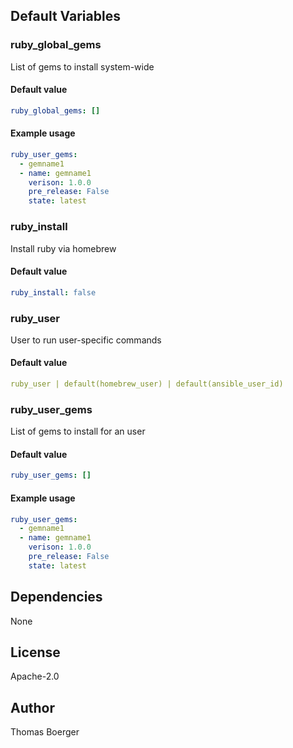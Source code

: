 
## Default Variables

### ruby_global_gems

List of gems to install system-wide

#### Default value

```yaml
ruby_global_gems: []
```

#### Example usage

```yaml
ruby_user_gems:
  - gemname1
  - name: gemname1
    verison: 1.0.0
    pre_release: False
    state: latest
```

### ruby_install

Install ruby via homebrew

#### Default value

```yaml
ruby_install: false
```

### ruby_user

User to run user-specific commands

#### Default value

```yaml
ruby_user | default(homebrew_user) | default(ansible_user_id)
```

### ruby_user_gems

List of gems to install for an user

#### Default value

```yaml
ruby_user_gems: []
```

#### Example usage

```yaml
ruby_user_gems:
  - gemname1
  - name: gemname1
    verison: 1.0.0
    pre_release: False
    state: latest
```
## Dependencies

None

## License

Apache-2.0

## Author

Thomas Boerger

